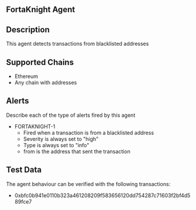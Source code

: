 ## FortaKnight Agent

## Description

This agent detects transactions from blacklisted addresses

## Supported Chains

- Ethereum
- Any chain with addresses

## Alerts

Describe each of the type of alerts fired by this agent

- FORTAKNIGHT-1
  - Fired when a transaction is from a blacklisted address
  - Severity is always set to "high" 
  - Type is always set to "info"
  - from is the address that sent the transaction

## Test Data

The agent behaviour can be verified with the following transactions:

- 0xbfc0b941e0110b323a461208209f583656120dd754287c71603f2bf4d589fce7
